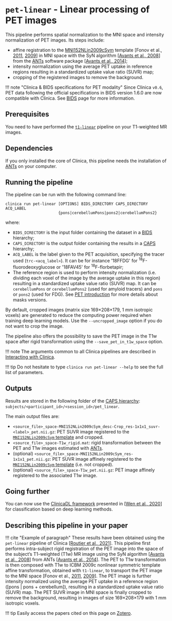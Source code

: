 <!-- markdownlint-disable MD033 MD046-->
# `pet-linear` - Linear processing of PET images

This pipeline performs spatial normalization to the MNI space and intensity
normalization of PET images.
Its steps include:

- affine registration to the [MNI152NLin2009cSym](https://bids-specification.readthedocs.io/en/stable/99-appendices/08-coordinate-systems.html#template-based-coordinate-systems)
template [Fonov et al., [2011](https://doi.org/10.1016/j.neuroimage.2010.07.033),
[2009](https://doi.org/10.1016/S1053-8119(09)70884-5)] in MNI space with the
SyN algorithm [[Avants et al., 2008](https://doi.org/10.1016/j.media.2007.06.004)]
from the [ANTs](http://stnava.github.io/ANTs/) software package
[[Avants et al., 2014](https://doi.org/10.3389/fninf.2014.00044)];
- intensity normalization using the average PET uptake in reference regions
resulting in a standardized uptake value ratio (SUVR) map;
- cropping of the registered images to remove the background.

!!! note "Clinica & BIDS specifications for PET modality"
    Since Clinica `v0.6`, PET data following the official specifications in BIDS version 1.6.0 are now compatible with Clinica.
    See [BIDS](../../BIDS) page for more information.

## Prerequisites

You need to have performed the [`t1-linear`](../T1_Linear) pipeline on your
T1-weighted MR images.

## Dependencies

If you only installed the core of Clinica, this pipeline needs the installation of [ANTs](../Third-party.md#ants) on your computer.

## Running the pipeline

The pipeline can be run with the following command line:

```shell
clinica run pet-linear [OPTIONS] BIDS_DIRECTORY CAPS_DIRECTORY ACQ_LABEL
                       {pons|cerebellumPons|pons2|cerebellumPons2}
```

where:

- `BIDS_DIRECTORY` is the input folder containing the dataset in a
[BIDS](../../BIDS) hierarchy;
- `CAPS_DIRECTORY` is the output folder containing the results in a
[CAPS](../../CAPS/Introduction) hierarchy;
- `ACQ_LABEL` is the label given to the PET acquisition, specifying the tracer
used (`trc-<acq_label>`). It can be for instance '18FFDG' for
<sup>18</sup>F-fluorodeoxyglucose or '18FAV45' for <sup>18</sup>F-florbetapir;
- The reference region is used to perform intensity normalization (i.e.
  dividing each voxel of the image by the average uptake in this region)
  resulting in a standardized uptake value ratio (SUVR) map. It can be
  `cerebellumPons` or `cerebellumPons2` (used for amyloid tracers) and `pons`
  or `pons2` (used for FDG). See [PET introduction](./PET_Introduction.md) for
  more details about masks versions.

By default, cropped images (matrix size 169×208×179, 1 mm isotropic voxels) are
generated to reduce the computing power required when training deep learning
models. Use the `--uncropped_image` option if you do not want to crop the image.

The pipeline also offers the possibility to save the PET image in the T1w space
after rigid transformation using the `--save_pet_in_t1w_space` option.

!!! note
    The arguments common to all Clinica pipelines are described in
    [Interacting with Clinica](../../InteractingWithClinica).

!!! tip
    Do not hesitate to type `clinica run pet-linear --help` to see the full
    list of parameters.

## Outputs

Results are stored in the following folder of the [CAPS hierarchy](../../CAPS/Specifications/#pet-imaging-data):
`subjects/<participant_id>/<session_id>/pet_linear`.

The main output files are:

- `<source_file>_space-MNI152NLin2009cSym_desc-Crop_res-1x1x1_suvr-<label>_pet.nii.gz`:
PET SUVR image registered to the [`MNI152NLin2009cSym` template](https://bids-specification.readthedocs.io/en/stable/99-appendices/08-coordinate-systems.html)
and cropped.
- `<source_file>_space-T1w_rigid.mat`: rigid transformation between the PET and
T1w images estimated with [ANTs](https://stnava.github.io/ANTs/).
- (optional) `<source_file>_space-MNI152NLin2009cSym_res-1x1x1_pet.nii.gz`:
PET SUVR image affinely registered to the [`MNI152NLin2009cSym` template](https://bids-specification.readthedocs.io/en/stable/99-appendices/08-coordinate-systems.html)
(i.e. not cropped).
- (optional) `<source_file>_space-T1w_pet.nii.gz`: PET image affinely registered
to the associated T1w image.

## Going further

You can now use the [ClinicaDL framework](https://clinicadl.readthedocs.io/) presented in [[Wen et al., 2020](https://doi.org/10.1016/j.media.2020.101694)]
for classification based on deep learning methods.

## Describing this pipeline in your paper

!!! cite "Example of paragraph"
    These results have been obtained using the `pet-linear` pipeline of Clinica
    [[Routier et al., 2021](https://doi.org/10.3389/fninf.2021.689675)].
    This pipeline first performs intra-subject rigid registration of the PET
    image into the space of the subject’s T1-weighted (T1w) MR image using the
    SyN algorithm [[Avants et al., 2008](https://doi.org/10.1016/j.media.2007.06.004)]
    from ANTs [[Avants et al., 2014](https://doi.org/10.3389/fninf.2014.00044)].
    The PET to T1w transformation is then composed with T1w to ICBM 2009c
    nonlinear symmetric template affine transformation, obtained with
    `t1-linear`, to transport the PET image to the MNI space [Fonov et al.,
    [2011](https://doi.org/10.1016/j.neuroimage.2010.07.033),
    [2009](https://doi.org/10.1016/S1053-8119(09)70884-5)].
    The PET image is further intensity normalized using the average PET uptake
    in a reference region ([pons | pons + cerebellum]), resulting in a
    standardized uptake value ratio (SUVR) map.
    The PET SUVR image in MNI space is finally cropped to remove the background,
    resulting in images of size 169×208×179 with 1 mm isotropic voxels.

!!! tip
    Easily access the papers cited on this page on
    [Zotero](https://www.zotero.org/groups/2240070/clinica_aramislab/collections/8AEDUMZB).
